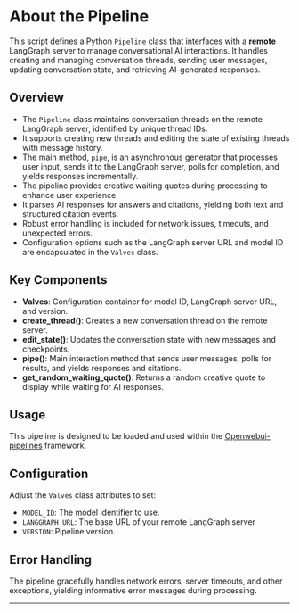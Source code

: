 # About the Pipeline

This script defines a Python `Pipeline` class that interfaces with a **remote** LangGraph server to manage conversational AI interactions. It handles creating and managing conversation threads, sending user messages, updating conversation state, and retrieving AI-generated responses.

## Overview

- The `Pipeline` class maintains conversation threads on the remote LangGraph server, identified by unique thread IDs.
- It supports creating new threads and editing the state of existing threads with message history.
- The main method, `pipe`, is an asynchronous generator that processes user input, sends it to the LangGraph server, polls for completion, and yields responses incrementally.
- The pipeline provides creative waiting quotes during processing to enhance user experience.
- It parses AI responses for answers and citations, yielding both text and structured citation events.
- Robust error handling is included for network issues, timeouts, and unexpected errors.
- Configuration options such as the LangGraph server URL and model ID are encapsulated in the `Valves` class.

## Key Components

- **Valves**: Configuration container for model ID, LangGraph server URL, and version.
- **create_thread()**: Creates a new conversation thread on the remote server.
- **edit_state()**: Updates the conversation state with new messages and checkpoints.
- **pipe()**: Main interaction method that sends user messages, polls for results, and yields responses and citations.
- **get_random_waiting_quote()**: Returns a random creative quote to display while waiting for AI responses.

## Usage

This pipeline is designed to be loaded and used within the [Openwebui-pipelines](https://github.com/open-webui/pipelines/tree/main) framework.

## Configuration

Adjust the `Valves` class attributes to set:

- `MODEL_ID`: The model identifier to use.
- `LANGGRAPH_URL`: The base URL of your remote LangGraph server
- `VERSION`: Pipeline version.

## Error Handling

The pipeline gracefully handles network errors, server timeouts, and other exceptions, yielding informative error messages during processing.

---
